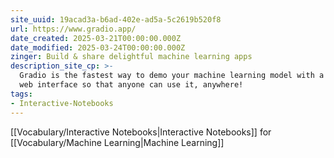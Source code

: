 ```yaml
---
site_uuid: 19acad3a-b6ad-402e-ad5a-5c2619b520f8
url: https://www.gradio.app/
date_created: 2025-03-21T00:00:00.000Z
date_modified: 2025-03-24T00:00:00.000Z
zinger: Build & share delightful machine learning apps
description_site_cp: >-
  Gradio is the fastest way to demo your machine learning model with a friendly
  web interface so that anyone can use it, anywhere!
tags:
- Interactive-Notebooks
---
```





















































































































































































































































































































































































































































































[[Vocabulary/Interactive Notebooks|Interactive Notebooks]] for [[Vocabulary/Machine Learning|Machine Learning]]
